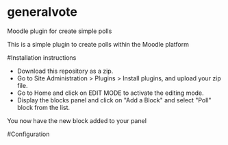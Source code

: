 # generalvote
Moodle plugin for create simple polls

This is a simple plugin to create polls within the Moodle platform

#Installation instructions

- Download this repository as a zip.
- Go to Site Administration > Plugins > Install plugins, and upload your zip file.
- Go to Home and click on EDIT MODE to activate the editing mode.
- Display the blocks panel and click on "Add a Block" and select "Poll" block from the list.

You now have the new block added to your panel

#Configuration